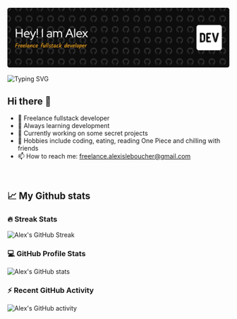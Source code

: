 
![Alex header](https://github.com/alexleboucher/alexleboucher/blob/main/github-header-image.png)

![Typing SVG](https://readme-typing-svg.demolab.com?font=Fira+Code&pause=1000&center=true&width=1000&lines=Alexis+Le+Boucher;Freelance+Fullstack+Developer;Passionate+developer)

## Hi there 👋

- 🚀 Freelance fullstack developer
- 🌱 Always learning development 
- 🔭 Currently working on some secret projects
- 🙉 Hobbies include coding, eating, reading One Piece and chilling with friends
- 📫 How to reach me: [freelance.alexisleboucher@gmail.com](mailto:freelance.alexisleboucher@gmail.com)

</br>

## 📈 My Github stats

### 🔥 Streak Stats
![Alex's GitHub Streak](https://streak-stats.demolab.com?user=alexleboucher&theme=dracula&border_radius=20)

### 💻  GitHub Profile Stats
![Alex's GitHub stats](https://github-readme-stats-org-ten.vercel.app/api?username=alexleboucher&include_all_commits=true&count_private=true&show_icons=true&theme=dracula&hide=stars&border_radius=14.5)

### ⚡ Recent GitHub Activity
![Alex's GitHub activity](https://github-readme-activity-graph.vercel.app/graph/?username=alexleboucher&bg_color=1F222E&color=F8D866&line=F85D7F&point=FFFFFF&hide_border=true)
